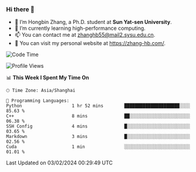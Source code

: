 ### Hi there 👋

- 🔭 I’m Hongbin Zhang, a Ph.D. student at **Sun Yat-sen University**.
- 🌱 I’m currently learning high-performance computing.
- 📫 You can contact me at zhanghb55@mail2.sysu.edu.cn.
- 👀 You can visit my personal website at https://zhang-hb.com/.

<!--START_SECTION:waka-->
![Code Time](http://img.shields.io/badge/Code%20Time-303%20hrs%2023%20mins-blue)

![Profile Views](http://img.shields.io/badge/Profile%20Views-0-blue)

📊 **This Week I Spent My Time On** 

```text
🕑︎ Time Zone: Asia/Shanghai

💬 Programming Languages: 
Python                   1 hr 52 mins        █████████████████████░░░░   85.63 % 
C++                      8 mins              ██░░░░░░░░░░░░░░░░░░░░░░░   06.38 % 
SSH Config               4 mins              █░░░░░░░░░░░░░░░░░░░░░░░░   03.65 % 
Markdown                 3 mins              █░░░░░░░░░░░░░░░░░░░░░░░░   02.56 % 
Cuda                     1 min               ░░░░░░░░░░░░░░░░░░░░░░░░░   01.01 % 
```


 Last Updated on 03/02/2024 00:29:49 UTC
<!--END_SECTION:waka-->
